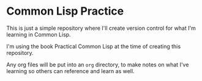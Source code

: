 # Common Lisp Practice

This is just a simple repository where I'll create version control for what I'm
learning in Common Lisp.

I'm using the book Practical Common Lisp at the time of creating this
repository.

Any org files will be put into an `org` directory, to make notes on what I've
learning so others can reference and learn as well.

